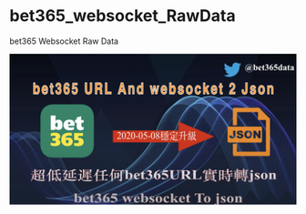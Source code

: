 # bet365_websocket_RawData
bet365 Websocket Raw Data


[![preview](preview.png)](https://www.youtube.com/watch?v=IY_BWrcXgXAE)
